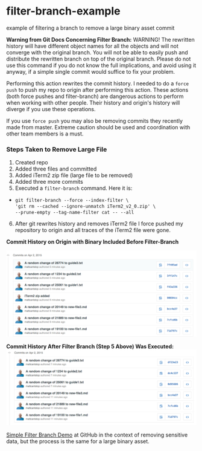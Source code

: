 # filter-branch-example
example of filtering a branch to remove a large binary asset commit

**Warning from Git Docs Concerning Filter Branch:**
WARNING! The rewritten history will have different object names for all the objects and will not converge with the original branch. You will not be able to easily push and distribute the rewritten branch on top of the original branch. Please do not use this command if you do not know the full implications, and avoid using it anyway, if a simple single commit would suffice to fix your problem. 

Performing this action rewrites the commit history. I needed to do a `force push` to push my repo to origin after performing this action. These actions (both force pushes and filter-branch) are dangerous actions to perform when working with other people. Their history and origin's history will diverge if you use these operations. 

If you use `force push` you may also be removing commits they recently made from master. Extreme caution should be used and coordination with other team members is a must.

### Steps Taken to Remove Large File
1. Created repo
2. Added three files and committed
3. Added iTerm2 zip file (large file to be removed)
4. Added three more commits
5. Executed a `filter-branch` command. Here it is:
  - ```
    git filter-branch --force --index-filter \
    'git rm --cached --ignore-unmatch iTerm2_v2_0.zip' \
    --prune-empty --tag-name-filter cat -- --all
    ```
6. After git rewrites history and removes iTerm2 file I force pushed my repository to origin and all traces of the iTerm2 file were gone. 

**Commit History on Origin with Binary Included Before Filter-Branch**

![With Binary Included](commit-with-binary.png)

**Commit History After Filter Branch (Step 5 Above) Was Executed:**
![Binary Removed, SHAs rewritten](binary-removed.png)

[Simple Filter Branch Demo](https://help.github.com/articles/remove-sensitive-data/) at GitHub in the context of removing sensitive data, but the process is the same for a large binary asset.
